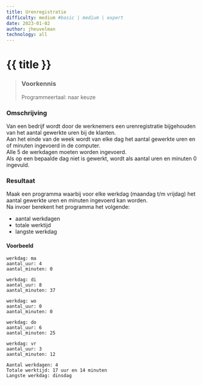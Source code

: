 ```yaml
---
title: Urenregistratie
difficulty: medium #basic | medium | expert
date: 2023-01-02
author: jheuvelman
technology: all
---
```




# {{ title }}

> ### Voorkennis
> Programmeertaal: naar keuze

### Omschrijving
Van een bedrijf wordt door de werknemers een urenregistratie bijgehouden van het aantal gewerkte uren bij de klanten.  
Aan het einde van de week wordt van elke dag het aantal gewerkte uren en of minuten ingevoerd in de computer.  
Alle 5 de werkdagen moeten worden ingevoerd.  
Als op een bepaalde dag niet is gewerkt, wordt als aantal uren en minuten 0 ingevuld.

### Resultaat
Maak een programma waarbij voor elke werkdag (maandag t/m vrijdag) het aantal gewerkte uren en minuten ingevoerd kan worden.  
Na invoer berekent het programma het volgende:

- aantal werkdagen
- totale werktijd
- langste werkdag

#### Voorbeeld
```shell
werkdag: ma
aantal_uur: 4
aantal_minuten: 0

werkdag: di
aantal_uur: 8
aantal_minuten: 37

werkdag: wo
aantal_uur: 0
aantal_minuten: 0

werkdag: do
aantal_uur: 6
aantal_minuten: 25

werkdag: vr
aantal_uur: 3
aantal_minuten: 12

Aantal werkdagen: 4
Totale werktijd: 17 uur en 14 minuten
Langste werkdag: dinsdag
```
